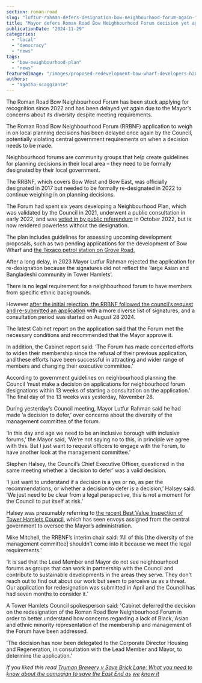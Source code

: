 ```yaml
---
section: roman-road
slug: "luftur-rahman-defers-designation-bow-neighbourhood-forum-again-flouting-government-guidance"
title: "Mayor defers Roman Road Bow Neighbourhood Forum decision yet again, flouting government guidance"
publicationDate: "2024-11-29"
categories: 
  - "local"
  - "democracy"
  - "news"
tags: 
  - "bow-neighbourhood-plan"
  - "news"
featuredImage: "/images/proposed-redevelopment-bow-wharf-developers-h20.jpg"
authors: 
  - "agatha-scaggiante"
---
```


The Roman Road Bow Neighbourhood Forum has been stuck applying for recognition since 2022 and has been delayed yet again due to the Mayor’s concerns about its diversity despite meeting requirements.

The Roman Road Bow Neighbourhood Forum (RRBNF) application to weigh in on local planning decisions has been delayed once again by the Council, potentially violating central government requirements on when a decision needs to be made. 

Neighbourhood forums are community groups that help create guidelines for planning decisions in their local area – they need to be formally designated by their local government. 

The RRBNF, which covers Bow West and Bow East, was officially designated in 2017 but needed to be formally re-designated in 2022 to continue weighing in on planning decisions. 

The Forum had spent six years developing a Neighbourhood Plan, which was validated by the Council in 2021, underwent a public consultation in early 2022, and was [voted in by public referendum](https://romanroadlondon.com/bow-neighbourhood-plan-referendum-passed/) in October 2022, but is now rendered powerless without the designation.

The plan includes guidelines for assessing upcoming development proposals, such as two pending applications for the development of Bow Wharf and [the Texaco petrol station on Grove Road.](https://romanroadlondon.com/notices/planning-application-53-grove-road-roman-road-neighbourhood-forum/) 

After a long delay, in 2023 Mayor Lutfur Rahman rejected the application for re-designation because the signatures did not reflect the ‘large Asian and Bangladeshi community in Tower Hamlets’. 

There is no legal requirement for a neighbourhood forum to have members from specific ethnic backgrounds.

However [after the initial rejection, the RRBNF followed the council’s request and re-submitted an application](https://romanroadlondon.com/neighbourhood-forum-designation-delayed-by-mayor-despite-meeting-requirements/) with a more diverse list of signatures, and a consultation period was started on August 28 2024. 

The latest Cabinet report on the application said that the Forum met the necessary conditions and recommended that the Mayor approve it. 

In addition, the Cabinet report said: ‘The Forum has made concerted efforts to widen their membership since the refusal of their previous application, and these efforts have been successful in attracting and wider range of members and changing their executive committee.’ 

According to government guidelines on neighbourhood planning the Council ‘must make a decision on applications for neighbourhood forum designations within 13 weeks of starting a consultation on the application.’ The final day of the 13 weeks was yesterday, November 28. 

During yesterday’s Council meeting, Mayor Lutfur Rahman said he had made ‘a decision to defer,’ over concerns about the diversity of the management committee of the forum. 

‘In this day and age we need to be an inclusive borough with inclusive forums,’ the Mayor said, ‘We’re not saying no to this, in principle we agree with this. But I just want to request officers to engage with the Forum, to have another look at the management committee.’

Stephen Halsey, the Council’s Chief Executive Officer, questioned in the same meeting whether a ‘decision to defer’ was a valid decision. 

‘I just want to understand if a decision is a yes or no, as per the recommendations, or whether a decision to defer is a decision,’ Halsey said. ‘We just need to be clear from a legal perspective, this is not a moment for the Council to put itself at risk.’ 

Halsey was presumably referring to [the recent Best Value Inspection of Tower Hamlets Council](https://whitechapellondon.co.uk/is-best-value-inspection-lutfur-rahman-tower-hamlets-justified/), which has seen envoys assigned from the central government to oversee the Mayor’s administration. 

Mike Mitchell, the RRBNF’s interim chair said: ‘All of this \[the diversity of the management committee\] shouldn’t come into it because we meet the legal requirements.’ 

‘It is sad that the Lead Member and Mayor do not see neighbourhood forums as groups that can work in partnership with the Council and contribute to sustainable developments in the areas they serve. They don't reach out to find out about our work but seem to perceive us as a threat. Our application for redesignation was submitted in April and the Council has had seven months to consider it.’ 

A Tower Hamlets Council spokesperson said: 'Cabinet deferred the decision on the redesignation of the Roman Road Bow Neighbourhood Forum in order to better understand how concerns regarding a lack of Black, Asian and ethnic minority representation of the membership and management of the Forum have been addressed. 

'The decision has now been delegated to the Corporate Director Housing and Regeneration, in consultation with the Lead Member and Mayor, to determine the application.'

_If you liked this read [Truman Brewery v Save Brick Lane: What you need to know about the campaign to save the East End as](https://whitechapellondon.co.uk/save-brick-lane-campaign-regroups-against-truman-brewery-new-plans/) [we](https://whitechapellondon.co.uk/save-brick-lane-campaign-regroups-against-truman-brewery-new-plans/) [know it](https://whitechapellondon.co.uk/save-brick-lane-campaign-regroups-against-truman-brewery-new-plans/)_
